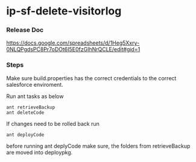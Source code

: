 # ip-sf-delete-visitorlog

### Release Doc
https://docs.google.com/spreadsheets/d/1Heg5Xxry-0NLQPgdsPC8Pr7oDOt6I5E0fzGIhNrQCLE/edit#gid=1

### Steps
Make sure build.properties has the correct credentials to the correct salesforce enviroment.

Run ant tasks as below
``` 
ant retrieveBackup
ant deleteCode
```

If changes need to be rolled back run
```
ant deployCode
```
before running ant deplyCode make sure, the folders from retrieveBackup are moved into deploypkg.


